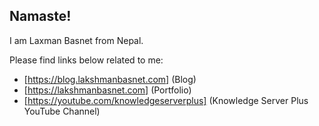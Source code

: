 ## Namaste!

I am Laxman Basnet from Nepal. 

Please find links below related to me:

- [https://blog.lakshmanbasnet.com] (Blog)
- [https://lakshmanbasnet.com] (Portfolio)
- [https://youtube.com/knowledgeserverplus] (Knowledge Server Plus YouTube Channel)


